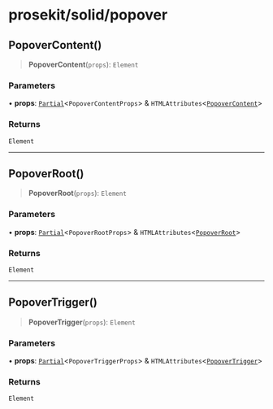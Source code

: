 # prosekit/solid/popover

<a id="PopoverContent" name="PopoverContent"></a>

## PopoverContent()

> **PopoverContent**(`props`): `Element`

### Parameters

• **props**: [`Partial`](https://www.typescriptlang.org/docs/handbook/utility-types.html#partialtype)\<`PopoverContentProps`\> & `HTMLAttributes`\<[`PopoverContent`](../lit/popover.md#PopoverContent)\>

### Returns

`Element`

***

<a id="PopoverRoot" name="PopoverRoot"></a>

## PopoverRoot()

> **PopoverRoot**(`props`): `Element`

### Parameters

• **props**: [`Partial`](https://www.typescriptlang.org/docs/handbook/utility-types.html#partialtype)\<`PopoverRootProps`\> & `HTMLAttributes`\<[`PopoverRoot`](../lit/popover.md#PopoverRoot)\>

### Returns

`Element`

***

<a id="PopoverTrigger" name="PopoverTrigger"></a>

## PopoverTrigger()

> **PopoverTrigger**(`props`): `Element`

### Parameters

• **props**: [`Partial`](https://www.typescriptlang.org/docs/handbook/utility-types.html#partialtype)\<`PopoverTriggerProps`\> & `HTMLAttributes`\<[`PopoverTrigger`](../lit/popover.md#PopoverTrigger)\>

### Returns

`Element`
